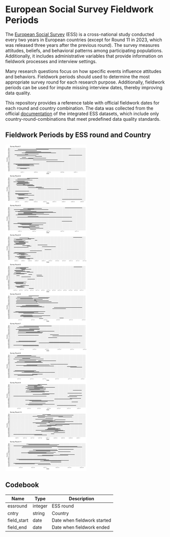 # European Social Survey Fieldwork Periods

The [European Social Survey](https://www.europeansocialsurvey.org) (ESS) is a cross-national study conducted every two years in European countries (except for Round 11 in 2023, which was released three years after the previous round). The survey measures attitudes, beliefs, and behavioral patterns among participating populations. Additionally, it includes administrative variables that provide information on fieldwork processes and interview settings.

Many research questions focus on how specific events influence attitudes and behaviors. Fieldwork periods should used to determine the most appropriate survey round for each research purpose. Additionally, fieldwork periods can be used for impute missing interview dates, thereby improving data quality.

This repository provides a reference table with official fieldwork dates for each round and country combination. The data was collected from the official [documentation](https://ess.sikt.no/en/) of the integrated ESS datasets, which include only country-round-combinations that meet predefined data quality standards.

## Fieldwork Periods by ESS round and Country

![European Social Survey fieldwork periods by rounds and country.](output/ess_fieldwork_periods.png)

## Codebook

| Name | Type | Description |
| --- | --- | --- 
| essround | integer | ESS round |
| cntry | string | Country |
| field_start | date | Date when fieldwork started |
| field_end | date | Date when fieldwork ended |





